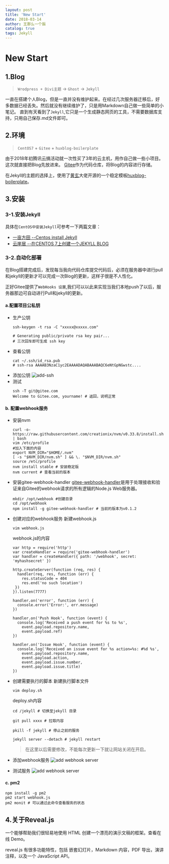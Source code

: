 ```yaml
---
layout: post
title: 'New Start'
date: 2018-03-14
author: 王那么一个振
catalog: true
tags: Jekyll
---
```


# New Start

## 1.Blog
> ``Wrodpress + Divi主题`` -> ``Ghost`` -> ``Jekyll``
 
 一直在搭建个人Blog，但是一直并没有维护起来。在经过几次服务器迁移后，好多数据已经丢失。然后就没有继续维护了，只是用Markdown自己做一些简单的小笔记。
 直到有天看到了``Jekyll``,它只是一个生成静态网页的工具，不需要数据库支持，只用自己保存.md文件即可。

## 2.环境
> ``CentOS7`` + ``Gitee`` + ``huxblog-boilerplate``

由于2018年初腾讯云搞活动就一次性买了3年的云主机，用作自己做一些小项目。这次就直接把Blog先放进来。
[Gitee](https://gitee.com/wangzhenzy/rusk-blog.git)作为代码仓库，将Blog的内容进行存储。

在Jekyll的主题的选择上，使用了[黄玄](https://huangxuan.me/)大佬开源的一个稳定模板[huxblog-boilerplate](https://github.com/Huxpro/huxblog-boilerplate.git)。

## 3.安装
### 3-1.安装Jekyll
具体在``CentOS中安装Jekyll``可参考一下两篇文章：
* [一亩方田 --Centos install Jekyll](http://www.sunhao.cc/2016/05/09/19/)
* [云崖居 --在CENTOS 7上创建一个JEKYLL BLOG](http://www.nb-fk.com/1035.html)

### 3-2.自动化部署
在Blog搭建完成后，发现每当我向代码仓库提交代码后，必须在服务器中进行pull和jekyll的更新才可以完成一次Blog的更新，这样子很是不人性化。

正好Gitee提供了``WebHooks 设置``,我们可以以此来实现当我们本地push了以后，服务器那边可自动进行Pull和jekyll的更新。

#### a.配置项目公私钥
* 生产公钥 
  ```
  ssh-keygen -t rsa -C "xxxxx@xxxxx.com"  

  # Generating public/private rsa key pair...
  # 三次回车即可生成 ssh key
  ```
* 查看公钥 
  ```
  cat ~/.ssh/id_rsa.pub
  # ssh-rsa AAAAB3NzaC1yc2EAAAADAQABAAABAQC6eNtGpNGwstc....
  ```
* 添加公钥
  ![add-ssh](http://ozdw7pyah.bkt.clouddn.com/2018-3-14-sshKey.png)
* 测试
  ```
  ssh -T git@gitee.com
  Welcome to Gitee.com, yourname! # 返回，说明正常
  ```
#### b. 配置webhook服务
* 安装nvm
  ```
  curl -o- https://raw.githubusercontent.com/creationix/nvm/v0.33.8/install.sh | bash
  vim /etc/profile
  #加入下面的内容
  export NVM_DIR="$HOME/.nvm"
  [ -s "$NVM_DIR/nvm.sh" ] && \. "$NVM_DIR/nvm.sh"
  source /etc/profile
  nvm install stable # 安装稳定版
  nvm current # 查看当前的版本
  ```
  
* 安装gitee-webhook-handler
  [gitee-webhook-handler](https://www.npmjs.com/package/gitee-webhook-handler)是用于处理接收和验证来自Gitee的webhook请求的所有逻辑的Node.js Web服务器。
  ```
  mkdir /opt/webhook #创建目录
  cd /opt/webhook
  npm install -g gitee-webhook-handler # 当前的版本为v0.1.2
  ```
* 创建对应的webhook服务
  新建webhook.js
  ```
  vim webhook.js
  ```
  webhook.js的内容
  ```
  var http = require('http')
  var createHandler = require('gitee-webhook-handler')
  var handler = createHandler({ path: '/webhook', secret: 'myhashsecret' })
 
  http.createServer(function (req, res) {
    handler(req, res, function (err) {
      res.statusCode = 404
      res.end('no such location')
   })
  }).listen(7777)
 
  handler.on('error', function (err) {
    console.error('Error:', err.message)
  })
 
  handler.on('Push Hook', function (event) {
    console.log('Received a push event for %s to %s',
      event.payload.repository.name,
      event.payload.ref)
  })
 
  handler.on('Issue Hook', function (event) {
    console.log('Received an issue event for %s action=%s: #%d %s',
      event.payload.repository.name,
      event.payload.action,
      event.payload.issue.number,
      event.payload.issue.title)
  })
  ```
* 创建需要执行的脚本
  新建执行脚本文件
  ```
  vim deploy.sh
  ```
  deploy.sh内容
  ```
  cd /jekyll # 切换至jekyll 目录
  
  git pull xxxx # 拉取内容
  
  pkill -f jekyll # 停止之前的服务
  
  jekyll server --detach # jekyll restart
  ```
  > 在这里以后需要修改，不能每次更新一下就让网站关闭在开启。
  
* 添加webhook服务
  ![add webhook server](http://ozdw7pyah.bkt.clouddn.com/2018-3-14-webhookSetting.png)
* 测试服务
  ![add webhook server](http://ozdw7pyah.bkt.clouddn.com/2018-3-14-webhookTest.png)
#### c. pm2
  ```
  npm install -g pm2
  pm2 start webhook.js
  pm2 monit # 可以通过此命令查看服务的状态
  ```
## 4.关于Reveal.js
一个能够帮助我们很轻易地使用 HTML 创建一个漂亮的演示文稿的框架。查看在线 Demo。

reveal.js 有很多功能特性，包括 嵌套幻灯片，Markdown 内容，PDF 导出，演讲注释，以及一个 JavaScript API。